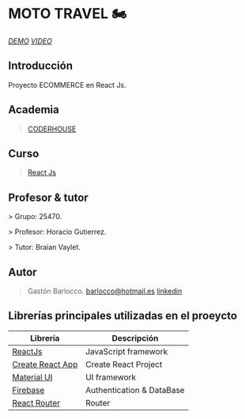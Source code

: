 # MOTO TRAVEL :motorcycle:

*[DEMO](https://mototravelgastonbarlocco.netlify.app)*
*[VIDEO](/)*

## Introducción
Proyecto ECOMMERCE en React Js.


## Academia
> [CODERHOUSE](https://www.coderhouse.com.uy)


## Curso
> [React Js](https://www.coderhouse.com.uy/online/reactjs)


## Profesor & tutor
<p> > Grupo: 25470.</p>
<p> > Profesor: Horacio Gutierrez.</p> 
<p> > Tutor: Braian Vaylet.</p> 


## Autor
> Gastón Barlocco.
> barlocco@hotmail.es
>[linkedin](https://www.linkedin.com/in/gastón-barlocco-315756148/)


## Librerías principales utilizadas en el proeycto

| Librería                                                         | Descripción               |
| ---------------------------------------------------------------- | ------------------------- |
| [ReactJs](https://es.reactjs.org/)                               | JavaScript framework      |
| [Create React App](https://github.com/facebook/create-react-app) | Create React Project      |
| [Material  UI](https://mui.com)                                  | UI framework              |
| [Firebase](https://firebase.google.com/?hl=es)                   | Authentication & DataBase |
| [React Router](https://reactrouter.com/)                         | Router                    |